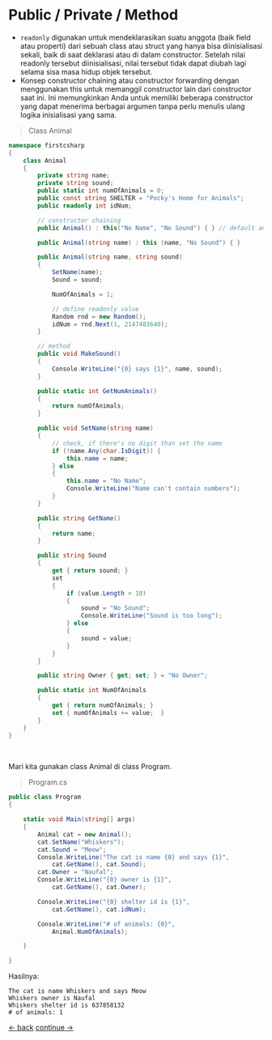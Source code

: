 # Public / Private / Method

* `readonly` digunakan untuk mendeklarasikan suatu anggota (baik field atau properti) dari sebuah class atau struct yang hanya bisa diinisialisasi sekali, baik di saat deklarasi atau di dalam constructor. Setelah nilai readonly tersebut diinisialisasi, nilai tersebut tidak dapat diubah lagi selama sisa masa hidup objek tersebut.
* Konsep constructor chaining atau constructor forwarding dengan menggunakan this untuk memanggil constructor lain dari constructor saat ini. Ini memungkinkan Anda untuk memiliki beberapa constructor yang dapat menerima berbagai argumen tanpa perlu menulis ulang logika inisialisasi yang sama.

> Class Animal

```csharp
namespace firstcsharp
{
    class Animal
    {
        private string name;
        private string sound;
        public static int numOfAnimals = 0;
        public const string SHELTER = "Pocky's Home for Animals";
        public readonly int idNum;

        // constructor chaining
        public Animal() : this("No Name", "No Sound") { } // default animal if nothing set

        public Animal(string name) : this (name, "No Sound") { }

        public Animal(string name, string sound)
        {
            SetName(name);
            Sound = sound;

            NumOfAnimals = 1;

            // define readonly value
            Random rnd = new Random();
            idNum = rnd.Next(1, 2147483640);
        }

        // method
        public void MakeSound()
        {
            Console.WriteLine("{0} says {1}", name, sound);
        }

        public static int GetNumAnimals()
        {
            return numOfAnimals;
        }

        public void SetName(string name)
        {
            // check, if there's no digit than set the name
            if (!name.Any(char.IsDigit)) {
                this.name = name;
            } else
            {
                this.name = "No Name";
                Console.WriteLine("Name can't contain numbers");
            }
        }

        public string GetName()
        {
            return name;
        }

        public string Sound
        {
            get { return sound; }
            set
            {
                if (value.Length > 10)
                {
                    sound = "No Sound";
                    Console.WriteLine("Sound is too long");
                } else
                {
                    sound = value;
                }
            }
        }

        public string Owner { get; set; } = "No Owner";

        public static int NumOfAnimals
        {
            get { return numOfAnimals; }
            set { numOfAnimals += value;  }
        }
    }
}

```
<br>

Mari kita gunakan class Animal di class Program. 

> Program.cs

```csharp
public class Program
{

    static void Main(string[] args)
    {
        Animal cat = new Animal();
        cat.SetName("Whiskers");
        cat.Sound = "Meow";
        Console.WriteLine("The cat is name {0} and says {1}",
            cat.GetName(), cat.Sound);
        cat.Owner = "Naufal";
        Console.WriteLine("{0} owner is {1}",
            cat.GetName(), cat.Owner);

        Console.WriteLine("{0} shelter id is {1}",
            cat.GetName(), cat.idNum);

        Console.WriteLine("# of animals: {0}",
            Animal.NumOfAnimals);

    }

}
```

Hasilnya: <br>
```terminal
The cat is name Whiskers and says Meow
Whiskers owner is Naufal
Whiskers shelter id is 637858132
# of animals: 1
```




[<- back](https://github.com/QuackPlayground/csharp/blob/main/theory/basic/17.md)
[continue ->](https://github.com/QuackPlayground/csharp/blob/main/theory/basic/19.md)